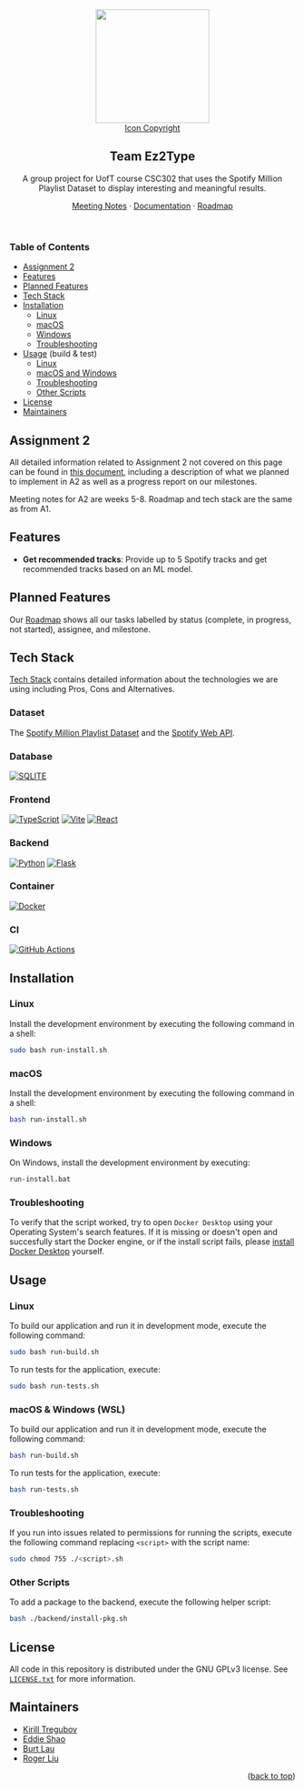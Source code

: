 <div id="readme-top"></div>

<div align="center">
  <a href="https://github.com/KirillTregubov/csc302">
    <img width="200px" height="200px" src="https://raw.githubusercontent.com/KirillTregubov/csc302/97468801313c593bec60c3066df2d1d84d0d1cd2/assets/icon.svg">
  </a>
  <div align="center">
    <a href="https://github.com/KirillTregubov/csc302/blob/main/docs/IconCopyright.md">Icon Copyright</a>
  </div>
  <h2 align="center">Team Ez2Type</h2>
  <p align="center">
    A group project for UofT course CSC302 that uses the Spotify Million Playlist Dataset to display interesting and meaningful results.
    <!-- <br />
    <a href="https://github.com/KirillTregubov/csc302"><strong>Explore the docs »</strong></a> -->
    <div>
      <a href="https://github.com/KirillTregubov/csc302/tree/main/docs">Meeting Notes</a>
      ·
      <a href="#top">Documentation</a>
      ·
      <a href="https://github.com/users/KirillTregubov/projects/1">Roadmap</a>
    </div>
  </p>
</div>
<br />

<!-- TABLE OF CONTENTS -->
### Table of Contents
- [Assignment 2](#assignment-2)
- [Features](#features)
- [Planned Features](#planned-features)
- [Tech Stack](#tech-stack)
- [Installation](#installation)
  - [Linux](#linux)
  - [macOS](#macos)
  - [Windows](#windows)
  - [Troubleshooting](#troubleshooting)
- [Usage](#usage) (build & test)
  - [Linux](#linux-1)
  - [macOS and Windows](#macos--windows-wsl)
  - [Troubleshooting](#troubleshooting-1)
  - [Other Scripts](#other-scripts)
- [License](#license)
- [Maintainers](#maintainers)


<div id="top"></div>

## Assignment 2

All detailed information related to Assignment 2 not covered on this page can be found in [this document](https://github.com/KirillTregubov/csc302/blob/main/docs/A2Deliverable.md), including a description of what we planned to implement in A2 as well as a progress report on our milestones.

Meeting notes for A2 are weeks 5-8. Roadmap and tech stack are the same as from A1.

## Features

- **Get recommended tracks**: Provide up to 5 Spotify tracks and get recommended tracks based on an ML model.

## Planned Features

Our [Roadmap](https://github.com/users/KirillTregubov/projects/1/) shows all our tasks labelled by status (complete, in progress, not started), assignee, and milestone.

## Tech Stack

[Tech Stack](https://github.com/KirillTregubov/csc302/blob/main/docs/TechStack.md) contains detailed information about the technologies we are using including Pros, Cons and Alternatives.

### Dataset

The [Spotify Million Playlist Dataset](https://www.aicrowd.com/challenges/spotify-million-playlist-dataset-challenge) and the [Spotify Web API](https://developer.spotify.com/documentation/web-api/).

### Database

[![SQLITE](https://img.shields.io/badge/SQLite-003B57?logo=sqlite&logoColor=white)](https://www.sqlite.org/index.html)

### Frontend

[![TypeScript](https://img.shields.io/badge/TypeScript-FaF9F8?logo=typescript&logoColor=3178C6)](https://www.typescriptlang.org/)
[![Vite](https://img.shields.io/badge/Vite-646CFF?logo=vite&logoColor=white)](https://vitejs.dev/)
[![React](https://img.shields.io/badge/React-20232A?logo=react&logoColor=61DAFB)](https://reactjs.org/)

### Backend

[![Python](https://img.shields.io/badge/python-3670A0?logo=python&logoColor=ffdd54)](https://www.python.org/)
[![Flask](https://img.shields.io/badge/Flask-%23000?logo=flask&logoColor=white)](https://flask.palletsprojects.com/)

### Container

[![Docker](https://img.shields.io/badge/Docker-%230db7ed?logo=docker&logoColor=white)](https://www.docker.com/)

### CI

[![GitHub Actions](https://img.shields.io/badge/GitHub_Actions-%232671E5?logo=github-actions&logoColor=white)]()

## Installation

### Linux

Install the development environment by executing the following command in a shell:

```sh
sudo bash run-install.sh
```

### macOS

Install the development environment by executing the following command in a shell:

```sh
bash run-install.sh
```

### Windows

On Windows, install the development environment by executing:

```sh
run-install.bat
```

### Troubleshooting

To verify that the script worked, try to open `Docker Desktop` using your Operating System's search features. If it is missing or doesn't open and succesfully start the Docker engine, or if the install script fails, please [install Docker Desktop](https://docs.docker.com/desktop/) yourself.

## Usage

### Linux

To build our application and run it in development mode, execute the following command:

```sh
sudo bash run-build.sh
```

To run tests for the application, execute:

```sh
sudo bash run-tests.sh
```

### macOS & Windows (WSL)

To build our application and run it in development mode, execute the following command:

```sh
bash run-build.sh
```

To run tests for the application, execute:

```sh
bash run-tests.sh
```

### Troubleshooting

If you run into issues related to permissions for running the scripts, execute the following command replacing `<script>` with the script name:

```sh
sudo chmod 755 ./<script>.sh
```

### Other Scripts

To add a package to the backend, execute the following helper script:

```sh
bash ./backend/install-pkg.sh
```

## License

All code in this repository is distributed under the GNU GPLv3 license. See [`LICENSE.txt`](https://github.com/KirillTregubov/csc302/blob/main/LICENSE) for more information.

## Maintainers

- [Kirill Tregubov](https://github.com/KirillTregubov)
- [Eddie Shao](https://github.com/EddieShao)
- [Burt Lau](https://github.com/burtlau)
- [Roger Liu](https://github.com/pvtstaticvoid)

<p align="right">(<a href="#readme-top">back to top</a>)</p>

